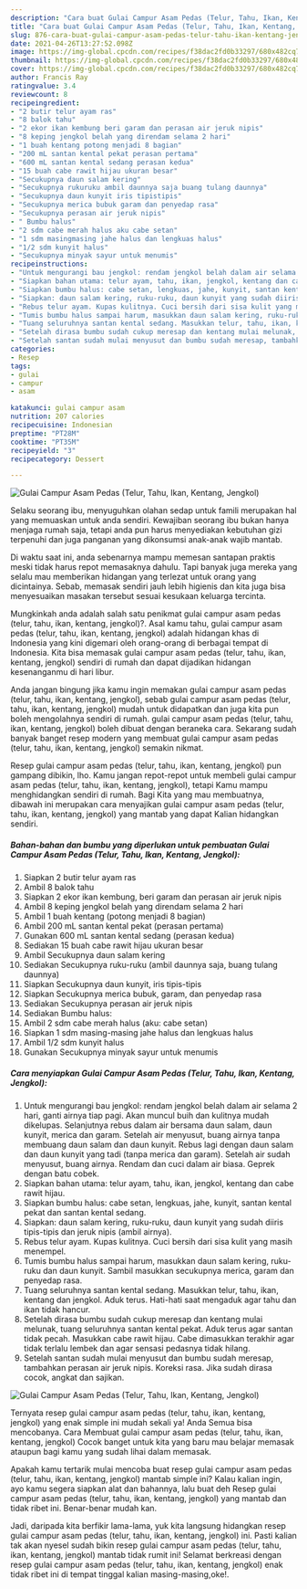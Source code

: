 ```yaml
---
description: "Cara buat Gulai Campur Asam Pedas (Telur, Tahu, Ikan, Kentang, Jengkol) yang enak dan Mudah Dibuat"
title: "Cara buat Gulai Campur Asam Pedas (Telur, Tahu, Ikan, Kentang, Jengkol) yang enak dan Mudah Dibuat"
slug: 876-cara-buat-gulai-campur-asam-pedas-telur-tahu-ikan-kentang-jengkol-yang-enak-dan-mudah-dibuat
date: 2021-04-26T13:27:52.098Z
image: https://img-global.cpcdn.com/recipes/f38dac2fd0b33297/680x482cq70/gulai-campur-asam-pedas-telur-tahu-ikan-kentang-jengkol-foto-resep-utama.jpg
thumbnail: https://img-global.cpcdn.com/recipes/f38dac2fd0b33297/680x482cq70/gulai-campur-asam-pedas-telur-tahu-ikan-kentang-jengkol-foto-resep-utama.jpg
cover: https://img-global.cpcdn.com/recipes/f38dac2fd0b33297/680x482cq70/gulai-campur-asam-pedas-telur-tahu-ikan-kentang-jengkol-foto-resep-utama.jpg
author: Francis Ray
ratingvalue: 3.4
reviewcount: 8
recipeingredient:
- "2 butir telur ayam ras"
- "8 balok tahu"
- "2 ekor ikan kembung beri garam dan perasan air jeruk nipis"
- "8 keping jengkol belah yang direndam selama 2 hari"
- "1 buah kentang potong menjadi 8 bagian"
- "200 mL santan kental pekat perasan pertama"
- "600 mL santan kental sedang perasan kedua"
- "15 buah cabe rawit hijau ukuran besar"
- "Secukupnya daun salam kering"
- "Secukupnya rukuruku ambil daunnya saja buang tulang daunnya"
- "Secukupnya daun kunyit iris tipistipis"
- "Secukupnya merica bubuk garam dan penyedap rasa"
- "Secukupnya perasan air jeruk nipis"
- " Bumbu halus"
- "2 sdm cabe merah halus aku cabe setan"
- "1 sdm masingmasing jahe halus dan lengkuas halus"
- "1/2 sdm kunyit halus"
- "Secukupnya minyak sayur untuk menumis"
recipeinstructions:
- "Untuk mengurangi bau jengkol: rendam jengkol belah dalam air selama 2 hari, ganti airnya tiap pagi. Akan muncul buih dan kulitnya mudah dikelupas. Selanjutnya rebus dalam air bersama daun salam, daun kunyit, merica dan garam. Setelah air menyusut, buang airnya tanpa membuang daun salam dan daun kunyit. Rebus lagi dengan daun salam dan daun kunyit yang tadi (tanpa merica dan garam). Setelah air sudah menyusut, buang airnya. Rendam dan cuci dalam air biasa. Geprek dengan batu cobek."
- "Siapkan bahan utama: telur ayam, tahu, ikan, jengkol, kentang dan cabe rawit hijau."
- "Siapkan bumbu halus: cabe setan, lengkuas, jahe, kunyit, santan kental pekat dan santan kental sedang."
- "Siapkan: daun salam kering, ruku-ruku, daun kunyit yang sudah diiris tipis-tipis dan jeruk nipis (ambil airnya)."
- "Rebus telur ayam. Kupas kulitnya. Cuci bersih dari sisa kulit yang masih menempel."
- "Tumis bumbu halus sampai harum, masukkan daun salam kering, ruku-ruku dan daun kunyit. Sambil masukkan secukupnya merica, garam dan penyedap rasa."
- "Tuang seluruhnya santan kental sedang. Masukkan telur, tahu, ikan, kentang dan jengkol. Aduk terus. Hati-hati saat mengaduk agar tahu dan ikan tidak hancur."
- "Setelah dirasa bumbu sudah cukup meresap dan kentang mulai melunak, tuang seluruhnya santan kental pekat. Aduk terus agar santan tidak pecah. Masukkan cabe rawit hijau. Cabe dimasukkan terakhir agar tidak terlalu lembek dan agar sensasi pedasnya tidak hilang."
- "Setelah santan sudah mulai menyusut dan bumbu sudah meresap, tambahkan perasan air jeruk nipis. Koreksi rasa. Jika sudah dirasa cocok, angkat dan sajikan."
categories:
- Resep
tags:
- gulai
- campur
- asam

katakunci: gulai campur asam 
nutrition: 207 calories
recipecuisine: Indonesian
preptime: "PT28M"
cooktime: "PT35M"
recipeyield: "3"
recipecategory: Dessert

---
```



![Gulai Campur Asam Pedas (Telur, Tahu, Ikan, Kentang, Jengkol)](https://img-global.cpcdn.com/recipes/f38dac2fd0b33297/680x482cq70/gulai-campur-asam-pedas-telur-tahu-ikan-kentang-jengkol-foto-resep-utama.jpg)

Selaku seorang ibu, menyuguhkan olahan sedap untuk famili merupakan hal yang memuaskan untuk anda sendiri. Kewajiban seorang ibu bukan hanya menjaga rumah saja, tetapi anda pun harus menyediakan kebutuhan gizi terpenuhi dan juga panganan yang dikonsumsi anak-anak wajib mantab.

Di waktu  saat ini, anda sebenarnya mampu memesan santapan praktis meski tidak harus repot memasaknya dahulu. Tapi banyak juga mereka yang selalu mau memberikan hidangan yang terlezat untuk orang yang dicintainya. Sebab, memasak sendiri jauh lebih higienis dan kita juga bisa menyesuaikan masakan tersebut sesuai kesukaan keluarga tercinta. 



Mungkinkah anda adalah salah satu penikmat gulai campur asam pedas (telur, tahu, ikan, kentang, jengkol)?. Asal kamu tahu, gulai campur asam pedas (telur, tahu, ikan, kentang, jengkol) adalah hidangan khas di Indonesia yang kini digemari oleh orang-orang di berbagai tempat di Indonesia. Kita bisa memasak gulai campur asam pedas (telur, tahu, ikan, kentang, jengkol) sendiri di rumah dan dapat dijadikan hidangan kesenanganmu di hari libur.

Anda jangan bingung jika kamu ingin memakan gulai campur asam pedas (telur, tahu, ikan, kentang, jengkol), sebab gulai campur asam pedas (telur, tahu, ikan, kentang, jengkol) mudah untuk didapatkan dan juga kita pun boleh mengolahnya sendiri di rumah. gulai campur asam pedas (telur, tahu, ikan, kentang, jengkol) boleh dibuat dengan beraneka cara. Sekarang sudah banyak banget resep modern yang membuat gulai campur asam pedas (telur, tahu, ikan, kentang, jengkol) semakin nikmat.

Resep gulai campur asam pedas (telur, tahu, ikan, kentang, jengkol) pun gampang dibikin, lho. Kamu jangan repot-repot untuk membeli gulai campur asam pedas (telur, tahu, ikan, kentang, jengkol), tetapi Kamu mampu menghidangkan sendiri di rumah. Bagi Kita yang mau membuatnya, dibawah ini merupakan cara menyajikan gulai campur asam pedas (telur, tahu, ikan, kentang, jengkol) yang mantab yang dapat Kalian hidangkan sendiri.

<!--inarticleads1-->

##### Bahan-bahan dan bumbu yang diperlukan untuk pembuatan Gulai Campur Asam Pedas (Telur, Tahu, Ikan, Kentang, Jengkol):

1. Siapkan 2 butir telur ayam ras
1. Ambil 8 balok tahu
1. Siapkan 2 ekor ikan kembung, beri garam dan perasan air jeruk nipis
1. Ambil 8 keping jengkol belah yang direndam selama 2 hari
1. Ambil 1 buah kentang (potong menjadi 8 bagian)
1. Ambil 200 mL santan kental pekat (perasan pertama)
1. Gunakan 600 mL santan kental sedang (perasan kedua)
1. Sediakan 15 buah cabe rawit hijau ukuran besar
1. Ambil Secukupnya daun salam kering
1. Sediakan Secukupnya ruku-ruku (ambil daunnya saja, buang tulang daunnya)
1. Siapkan Secukupnya daun kunyit, iris tipis-tipis
1. Siapkan Secukupnya merica bubuk, garam, dan penyedap rasa
1. Sediakan Secukupnya perasan air jeruk nipis
1. Sediakan  Bumbu halus:
1. Ambil 2 sdm cabe merah halus (aku: cabe setan)
1. Siapkan 1 sdm masing-masing jahe halus dan lengkuas halus
1. Ambil 1/2 sdm kunyit halus
1. Gunakan Secukupnya minyak sayur untuk menumis




<!--inarticleads2-->

##### Cara menyiapkan Gulai Campur Asam Pedas (Telur, Tahu, Ikan, Kentang, Jengkol):

1. Untuk mengurangi bau jengkol: rendam jengkol belah dalam air selama 2 hari, ganti airnya tiap pagi. Akan muncul buih dan kulitnya mudah dikelupas. Selanjutnya rebus dalam air bersama daun salam, daun kunyit, merica dan garam. Setelah air menyusut, buang airnya tanpa membuang daun salam dan daun kunyit. Rebus lagi dengan daun salam dan daun kunyit yang tadi (tanpa merica dan garam). Setelah air sudah menyusut, buang airnya. Rendam dan cuci dalam air biasa. Geprek dengan batu cobek.
1. Siapkan bahan utama: telur ayam, tahu, ikan, jengkol, kentang dan cabe rawit hijau.
1. Siapkan bumbu halus: cabe setan, lengkuas, jahe, kunyit, santan kental pekat dan santan kental sedang.
1. Siapkan: daun salam kering, ruku-ruku, daun kunyit yang sudah diiris tipis-tipis dan jeruk nipis (ambil airnya).
1. Rebus telur ayam. Kupas kulitnya. Cuci bersih dari sisa kulit yang masih menempel.
1. Tumis bumbu halus sampai harum, masukkan daun salam kering, ruku-ruku dan daun kunyit. Sambil masukkan secukupnya merica, garam dan penyedap rasa.
1. Tuang seluruhnya santan kental sedang. Masukkan telur, tahu, ikan, kentang dan jengkol. Aduk terus. Hati-hati saat mengaduk agar tahu dan ikan tidak hancur.
1. Setelah dirasa bumbu sudah cukup meresap dan kentang mulai melunak, tuang seluruhnya santan kental pekat. Aduk terus agar santan tidak pecah. Masukkan cabe rawit hijau. Cabe dimasukkan terakhir agar tidak terlalu lembek dan agar sensasi pedasnya tidak hilang.
1. Setelah santan sudah mulai menyusut dan bumbu sudah meresap, tambahkan perasan air jeruk nipis. Koreksi rasa. Jika sudah dirasa cocok, angkat dan sajikan.
<img src="//assets-global.cpcdn.com/assets/icons/button_play-2c75c40dde080a61004c1f40b05d8f140eaff45d7e9e6481dc71c63d2e7c4909.png" alt="Gulai Campur Asam Pedas (Telur, Tahu, Ikan, Kentang, Jengkol)">



Ternyata resep gulai campur asam pedas (telur, tahu, ikan, kentang, jengkol) yang enak simple ini mudah sekali ya! Anda Semua bisa mencobanya. Cara Membuat gulai campur asam pedas (telur, tahu, ikan, kentang, jengkol) Cocok banget untuk kita yang baru mau belajar memasak ataupun bagi kamu yang sudah lihai dalam memasak.

Apakah kamu tertarik mulai mencoba buat resep gulai campur asam pedas (telur, tahu, ikan, kentang, jengkol) mantab simple ini? Kalau kalian ingin, ayo kamu segera siapkan alat dan bahannya, lalu buat deh Resep gulai campur asam pedas (telur, tahu, ikan, kentang, jengkol) yang mantab dan tidak ribet ini. Benar-benar mudah kan. 

Jadi, daripada kita berfikir lama-lama, yuk kita langsung hidangkan resep gulai campur asam pedas (telur, tahu, ikan, kentang, jengkol) ini. Pasti kalian tak akan nyesel sudah bikin resep gulai campur asam pedas (telur, tahu, ikan, kentang, jengkol) mantab tidak rumit ini! Selamat berkreasi dengan resep gulai campur asam pedas (telur, tahu, ikan, kentang, jengkol) enak tidak ribet ini di tempat tinggal kalian masing-masing,oke!.

